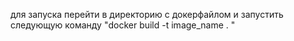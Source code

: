 для запуска перейти в директорию с докерфайлом и запустить следующую команду 
"docker build -t image_name . "
